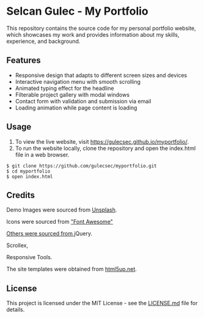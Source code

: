 <!DOCTYPE html>
<html>
<head>

</head>
<body>
  <h1>Selcan Gulec - My Portfolio</h1>
  <p>This repository contains the source code for my personal portfolio website, which showcases my work and provides information about my skills, experience, and background.</p>
  
  <h2>Features</h2>
<ul>
  <li>Responsive design that adapts to different screen sizes and devices</li>
  <li>Interactive navigation menu with smooth scrolling</li>
  <li>Animated typing effect for the headline</li>
  <li>Filterable project gallery with modal windows</li>
  <li>Contact form with validation and submission via email</li>
  <li>Loading animation while page content is loading</li>
</ul>

  <h2>Usage</h2>
<ol>
  <li>To view the live website, visit <a href="https://gulecsec.github.io/myportfolio/">https://gulecsec.github.io/myportfolio/</a>.</li>
  <li>To run the website locally, clone the repository and open the index.html file in a web browser.</li>
</ol>
  
  <pre><code>$ git clone https://github.com/gulecsec/myportfolio.git
$ cd myportfolio
$ open index.html
</code></pre>

  <h2>Credits</h2>
<p>Demo Images were sourced from <a href="unsplash.com">Unsplash</a>.</p>
<p>Icons were sourced from <a href="fontawesome.io"</a>"Font Awesome"</p>
<p>Others were sourced from <a href="jquery.com"></a>jQuery.</p>
  <p><a href="github.com/ajlkn/jquery.scrollex"></a>Scrollex,</p>
  <p><a href="github.com/ajlkn/responsive-tools"></a>Responsive Tools.</p>
<p>The site templates were obtained from <a href="https://html5up.net/">html5up.net</a>. </p>

  
  <h2>License</h2>
<p>This project is licensed under the MIT License - see the <a href="LICENSE.md">LICENSE.md</a> file for details.</p>
  
</body>
</html>



